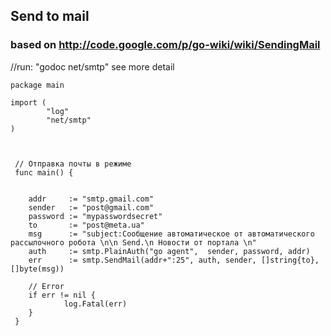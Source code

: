 ## Send to mail
### based on http://code.google.com/p/go-wiki/wiki/SendingMail
//run: "godoc net/smtp" see more detail

```golang
package main

import (
        "log"
        "net/smtp"
)



 // Отправка почты в режиме 
 func main() {


    addr     := "smtp.gmail.com"
    sender   := "post@gmail.com"
    password := "mypasswordsecret"
    to       := "post@meta.ua"
    msg      := "subject:Сообщение автоматическое от автоматического рассылочного робота \n\n Send.\n Новости от портала \n"
    auth     := smtp.PlainAuth("go agent",  sender, password, addr)
    err      := smtp.SendMail(addr+":25", auth, sender, []string{to}, []byte(msg))

    // Error
    if err != nil {
            log.Fatal(err)
    }
 }
 ```
 
